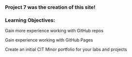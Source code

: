 ### Project 7 was the creation of this site!
### Learning Objectives:

Gain more experience working with GitHub repos

Gain experience working with GitHub Pages

Create an initial CIT Minor portfolio for your labs and projects


